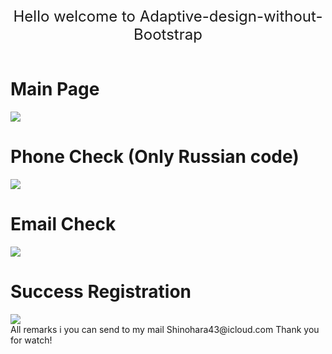 <html>
  <header>
    <span style="font-size:18pt;">Hello welcome to Adaptive-design-without-Bootstrap
      
</span>
  </header>
<div style="">
<h1>Main Page</h1>
<img src="https://github.com/ShineBulate/HTML-CSS-JS-REGISTRATION-FORM/assets/89338809/c0c845e9-a20b-4073-898f-5a0c1bdfecdb/
">
</div>
<div style="">
<h1>Phone Check (Only Russian code)</h1>
  <img src="https://github.com/ShineBulate/adaptive-design-without-Boostrap/assets/89338809/9d8f4ab2-ff07-40c0-b927-59b5711137b8/">
  <h1>Email Check</h1>
  <img src="https://github.com/ShineBulate/adaptive-design-without-Boostrap/assets/89338809/38426401-828e-49dd-88c4-5a397e9a7ec3/">
</div>
<div style="">
<h1>Success Registration</h1>
  <img src="https://github.com/ShineBulate/adaptive-design-without-Boostrap/assets/89338809/ea37084b-7ad8-4686-ba60-235748a8d8d3/">
</div>
<span style="forn-size:16pt;">
  All remarks i you can send to my mail Shinohara43@icloud.com
  Thank you for watch!
</span>
</div>
</html>
